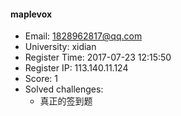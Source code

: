 #### maplevox  

* Email: 1828962817@qq.com  
* University: xidian  
* Register Time: 2017-07-23 12:15:50  
* Register IP: 113.140.11.124  
* Score: 1  
* Solved challenges: 
  * 真正的签到题  
